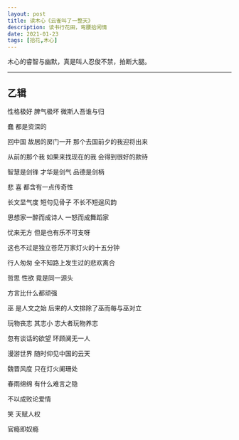 ```yaml
---
layout: post
title: 读木心《云雀叫了一整天》
description: 读书行花田，弯腰拾闲情
date: 2021-01-23
tags: [拾花,木心]
---
```


木心的睿智与幽默，真是叫人忍俊不禁，拍断大腿。

<!--more-->

---

## 乙辑

性格极好 脾气极坏 微斯人吾谁与归

蠢 都是资深的

回中国 故居的房门一开 那个去国前夕的我迎将出来

从前的那个我 如果来找现在的我 会得到很好的款待

智慧是剑锋 才华是剑气 品德是剑柄

悲 喜 都含有一点传奇性

长文显气度 短句见骨子 不长不短逞风韵

思想家一醉而成诗人 一怒而成舞蹈家

忧来无方 但是也有乐不可支呀

这也不过是独立苍茫万家灯火的十五分钟

行人匆匆 全不知路上发生过的悲欢离合

哲思 性欲 竟是同一源头

方言比什么都顽强

巫 是人文之始 后来的人文排除了巫而每与巫对立

玩物丧志 其志小 志大者玩物养志

忽有谈话的欲望 环顾阒无一人

漫游世界 随时仰见中国的云天

魏晋风度 只在灯火阑珊处

春雨绵绵 有什么难言之隐

不以成败论爱情

笑 天赋人权

官瘾即奴瘾

